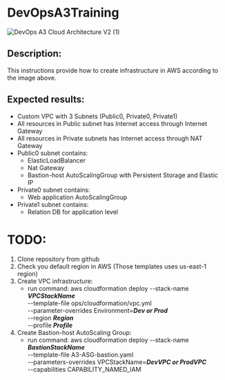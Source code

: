 # DevOpsA3Training
![DevOps A3 Cloud Architecture V2 (1)](https://user-images.githubusercontent.com/37980289/66130388-5577a580-e5fa-11e9-9743-c1cf88a35654.png)

## Description:
This instructions provide how to create infrastructure in AWS according to the
image above.

## Expected results:
* Custom VPC with 3 Subnets (Public0, Private0, Private1)
* All resources in Public subnet has Internet access through Internet Gateway
* All resources in Private subnets has Internet access through NAT Gateway
* Public0 subnet contains:
   - ElasticLoadBalancer
   - Nat Gateway
   - Bastion-host AutoScalingGroup with Persistent Storage and Elastic IP
* Private0 subnet contains:
   - Web application AutoScalingGroup
* Private1 subnet contains:
   - Relation DB for application level

# TODO:
1. Clone repository from github
2. Check you default region in AWS (Those templates uses us-east-1 region)
3. Create VPC infrastructure:
   - run command:
     aws cloudformation deploy --stack-name ***VPCStackName*** \
                               --template-file ops/cloudformation/vpc.yml \
                               --parameter-overrides Environment=***Dev or Prod*** \
                               --region ***Region*** \
                               --profile ***Profile***
4. Create Bastion-host AutoScaling Group:
   - run command:
     aws cloudformation deploy --stack-name ***BastionStackName*** \
                               --template-file A3-ASG-bastion.yaml \
                               --parameters-overrides VPCStackName=***DevVPC or ProdVPC*** \
                               --capabilities CAPABILITY_NAMED_IAM
